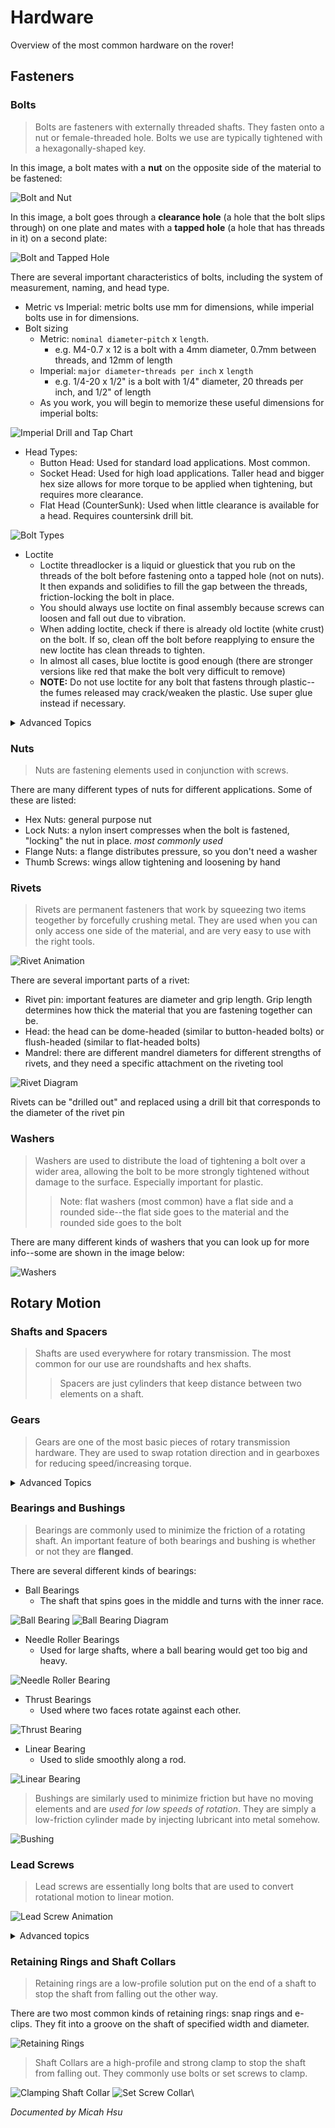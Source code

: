 # Hardware
Overview of the most common hardware on the rover!
## Fasteners
### Bolts
> Bolts are fasteners with externally threaded shafts. They fasten onto a nut or female-threaded hole. Bolts we use are typically tightened with a hexagonally-shaped key. 

In this image, a bolt mates with a __nut__ on the opposite side of the material to be fastened:

![Bolt and Nut](./img/Bolt%20and%20Nut.png)

In this image, a bolt goes through a __clearance hole__ (a hole that the bolt slips through) on one plate and mates with a __tapped hole__ (a hole that has threads in it) on a second plate:

![Bolt and Tapped Hole](./img/Bolt%20and%20Tapped%20Hole.png)

There are several important characteristics of bolts, including the system of measurement, naming, and head type.
* Metric vs Imperial: metric bolts use mm for dimensions, while imperial bolts use in for dimensions.
* Bolt sizing
    * Metric: `nominal diameter`-`pitch` x `length`.
        * e.g. M4-0.7 x 12 is a bolt with a 4mm diameter, 0.7mm between threads, and 12mm of length
    * Imperial: `major diameter`-`threads per inch` x `length`
        * e.g. 1/4-20 x 1/2" is a bolt with 1/4" diameter, 20 threads per inch, and 1/2" of length
    * As you work, you will begin to memorize these useful dimensions for imperial bolts:

![Imperial Drill and Tap Chart](./img/Imperial%20Chart.png)

* Head Types:
    * Button Head: Used for standard load applications. Most common.
    * Socket Head: Used for high load applications. Taller head and bigger hex size allows for more torque to be applied when tightening, but requires more clearance.
    * Flat Head (CounterSunk): Used when little clearance is available for a head. Requires countersink drill bit.

![Bolt Types](./img/Bolt%20Types.png)

* Loctite
    * Loctite threadlocker is a liquid or gluestick that you rub on the threads of the bolt before fastening onto a tapped hole (not on nuts). It then expands and solidifies to fill the gap between the threads, friction-locking the bolt in place.
    * You should always use loctite on final assembly because screws can loosen and fall out due to vibration.
    * When adding loctite, check if there is already old loctite (white crust) on the bolt. If so, clean off the bolt before reapplying to ensure the new loctite has clean threads to tighten.
    * In almost all cases, blue loctite is good enough (there are stronger versions like red that make the bolt very difficult to remove)
    * __NOTE:__ Do not use loctite for any bolt that fastens through plastic--the fumes released may crack/weaken the plastic. Use super glue instead if necessary.

<details>
<summary>Advanced Topics</summary>
<ul>
    <li>Coarse threads vs fine threads</li>
    <li>Screw Clearances</li>
    <li>Imperial bolt sizing numbers</li>
    <li>Bolts vs Screws?</li>
    <li>More kinds of bolts</li>
    <li>More loctite!</li>
</ul>
</details>

### Nuts
> Nuts are fastening elements used in conjunction with screws.

There are many different types of nuts for different applications. Some of these are listed:
* Hex Nuts: general purpose nut
* Lock Nuts: a nylon insert compresses when the bolt is fastened, "locking" the nut in place. _most commonly used_
* Flange Nuts: a flange distributes pressure, so you don't need a washer
* Thumb Screws: wings allow tightening and loosening by hand

### Rivets
> Rivets are permanent fasteners that work by squeezing two items teogether by forcefully crushing metal. They are used when you can only access one side of the material, and are very easy to use with the right tools.

![Rivet Animation](./img/Rivet%20Animation.gif)

There are several important parts of a rivet:

* Rivet pin: important features are diameter and grip length. Grip length determines how thick the material that you are fastening together can be.
* Head: the head can be dome-headed (similar to button-headed bolts) or flush-headed (similar to flat-headed bolts)
* Mandrel: there are different mandrel diameters for different strengths of rivets, and they need a specific attachment on the riveting tool

![Rivet Diagram](./img/Rivet%20Diagram.png)

Rivets can be "drilled out" and replaced using a drill bit that corresponds to the diameter of the rivet pin

### Washers
> Washers are used to distribute the load of tightening a bolt over a wider area, allowing the bolt to be more strongly tightened without damage to the surface. Especially important for plastic.
>> Note: flat washers (most common) have a flat side and a rounded side--the flat side goes to the material and the rounded side goes to the bolt

There are many different kinds of washers that you can look up for more info--some are shown in the image below:

![Washers](./img/Washers.png)

## Rotary Motion
### Shafts and Spacers
> Shafts are used everywhere for rotary transmission. The most common for our use are roundshafts and hex shafts.
>> Spacers are just cylinders that keep distance between two elements on a shaft.

### Gears
> Gears are one of the most basic pieces of rotary transmission hardware. They are used to swap rotation direction and in gearboxes for reducing speed/increasing torque.

<details>
<summary>Advanced Topics</summary>
Bevel Gears? Gear Racks? Helix and Herringbone Gears? Worm Gears?
</details>

### Bearings and Bushings
> Bearings are commonly used to minimize the friction of a rotating shaft. An important feature of both bearings and bushing is whether or not they are __flanged__.

There are several different kinds of bearings:

* Ball Bearings
    * The shaft that spins goes in the middle and turns with the inner race.

![Ball Bearing](./img/Ball%20Bearing.jpg)
![Ball Bearing Diagram](./img/Ball%20Bearing%20Diagram.png)

* Needle Roller Bearings
    * Used for large shafts, where a ball bearing would get too big and heavy.

![Needle Roller Bearing](./img/Needle%20Roller%20Bearing.jpg)

* Thrust Bearings
    * Used where two faces rotate against each other.

![Thrust Bearing](./img/Thrust%20Bearing.jpg)

* Linear Bearing
    * Used to slide smoothly along a rod.

![Linear Bearing](./img/Linear%20Bearing.jpg)

> Bushings are similarly used to minimize friction but have no moving elements and are _used for low speeds of rotation_. They are simply a low-friction cylinder made by injecting lubricant into metal somehow.

![Bushing](./img/Bushing.png)

### Lead Screws
> Lead screws are essentially long bolts that are used to convert rotational motion to linear motion.

![Lead Screw Animation](./img/Lead%20Screw.gif)

<details>
<summary>Advanced topics</summary>

(click links on certain key words for more info)

Some lead screws are [__back-driveable__](https://www.pbclinear.com/Blog/2018/February/What-is-Lead-Screw-Efficiency-in-Linear-Motion#:~:text=What%20is%20Back%20Driving%3F), i.e. when a linear force is applied, the nut will turn and move backwards. Other lead screws are not back-driveable because the friction force increases faster than the torque to turn. Because a lead screw is essentially an inclined plane, back-driveability is analagous to the [__angle of repose__](https://en.wikipedia.org/wiki/Angle_of_repose#:~:text=This%20free%20body%20diagram%20demonstrates%20the%20relationship%20between%20angle%20of%20repose%20and%20material%20on%20the%20slope.) of an object on an inclined plane. Back-driveability is related to the [__helix and lead angle__](https://fractory.com/lead-screws/#:~:text=Helix%20and%20lead%20angle) as well as the [__efficiency__](https://www.helixlinear.com/blog/lead-screws/lead-screws-vs-ball-screws-which-will-work-best-for-your-application/#:~:text=Efficiency%20in%20linear,the%20screw%20thread.) of the lead screw because efficiency is related to losses of friction.

Lead screws have several different types of [__thread profiles__](https://fractory.com/lead-screws/#:~:text=obtain%20the%20lead.-,Types%20of%20Lead%20Screw%20Threads,-Lead%20screws%20are), and these affect strength, precision, and back-driveability.

Lead screws can have more than one [__start__](https://www.thomsonlinear.com/en/support/tips/difference-between-screw-pitch-and-lead), meaning there are multiple individual threads running along the length of the shaft. More starts means more __lead distance__ (distance traveled/revolution).

[__Ball screws__](http://www.barnesballscrew.com/how-a-ball-screw-works/) are an alternative to lead screws that use actual balls (similar to ball bearings) to travel, decreasing friction and increasing back-driveability.
</details>

### Retaining Rings and Shaft Collars
> Retaining rings are a low-profile solution put on the end of a shaft to stop the shaft from falling out the other way.

There are two most common kinds of retaining rings: snap rings and e-clips. They fit into a groove on the shaft of specified width and diameter.

![Retaining Rings](./img/Retaining%20Rings.jpg)

> Shaft Collars are a high-profile and strong clamp to stop the shaft from falling out. They commonly use bolts or set screws to clamp.

![Clamping Shaft Collar](./img/Clamping%20Shaft%20Collar.jpg)
![Set Screw Collar](./img/Set%20Screw%20Collar.png)\

_Documented by Micah Hsu_